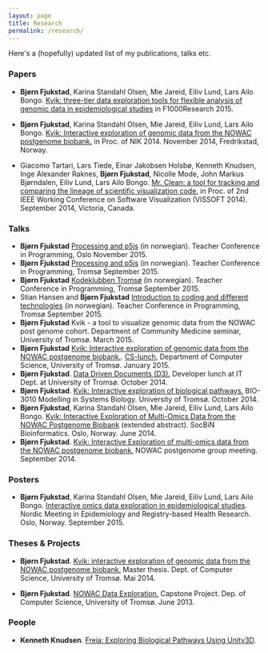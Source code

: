 ```yaml
---
layout: page
title: Research
permalink: /research/
---
```

Here's a (hopefully) updated list of my publications, talks etc. 

### Papers

- **Bjørn Fjukstad**, Karina Standahl Olsen, Mie Jareid, Eiliv Lund, Lars Ailo
  Bongo. [Kvik: three-tier data exploration tools for flexible analysis of genomic data in epidemiological studies](http://f1000research.com/articles/4-81/v2) in F1000Research 2015. 
- **Bjørn Fjukstad**, Karina Standahl Olsen, Mie Jareid, Eiliv Lund, Lars Ailo
  Bongo. [Kvik: Interactive exploration of genomic data from the NOWAC
  postgenome biobank.](http://ojs.bibsys.no/index.php/NIK/article/view/11) in
  Proc. of NIK 2014. November 2014, Fredrikstad, Norway.
  
- Giacomo Tartari, Lars Tiede, Einar Jakobsen Holsbø, Kenneth Knudsen, Inge
  Alexander Raknes, **Bjørn Fjukstad**, Nicolle Mode, John Markus Bjørndalen,
  Eiliv Lund, Lars Ailo Bongo. [Mr. Clean: a tool for tracking and comparing the
  lineage of scientific visualization
  code.](http://bdps.cs.uit.no/papers/vissoft14.pdf) in Proc. of 2nd IEEE
  Working Conference on Software Visualization (VISSOFT 2014). September 2014,
  Victoria, Canada.

### Talks
- **Bjørn Fjukstad** [Processing and p5js](http://kodeklubben-tromso.github.io/laererkonferanse/workshops/processing/presentasjon/) (in norwegian). 
    Teacher Conference in Programming, Oslo November 2015.
- **Bjørn Fjukstad** [Processing and p5js](http://kodeklubben-tromso.github.io/laererkonferanse/workshops/processing/presentasjon/) (in norwegian). 
    Teacher Conference in Programming, Tromsø September 2015.
- **Bjørn Fjukstad** [Kodeklubben Tromsø](https://github.com/kodeklubben-tromso/laererkonferanse/raw/master/presentasjoner/kodeklubben-troms%C3%B8.pdf) (in norwegian).
  Teacher Conference in Programming, Tromsø September 2015.
- Stian Hansen and **Bjørn Fjukstad** [Introduction to coding and different
  technologies](https://github.com/kodeklubben-tromso/laererkonferanse/raw/master/presentasjoner/teknologier.pdf) (in norwegian).
  Teacher Conference in Programming, Tromsø September 2015.
- **Bjørn Fjukstad** Kvik - a tool to visualize genomic data from the NOWAC post genome cohort. Department of Community Medicine seminar, University of Tromsø. March 2015.
- **Bjørn Fjukstad** [Kvik: Interactive exploration of genomic data from the NOWAC postgenome biobank.](http://bdps.cs.uit.no/papers/kvik-cs-lunch-21-01-2015.pdf). [CS-lunch](http://lunch.cs.uit.no), Department of Computer Science, University of Tromsø. January 2015. 
- **Bjørn Fjukstad**. [Data Driven Documents
  (D3).](https://github.com/fjukstad/d3-presentation) Developer lunch at IT
  Dept. at University of Tromsø. October 2014.
- **Bjørn Fjukstad**. [Kvik: Interactive exploration of biological
  pathways.](http://bdps.cs.uit.no/papers/kvik-bio-3010-20-10-2014.pdf) BIO-3010
  Modelling in Systems Biology. University of Tromsø. October 2014.
- **Bjørn Fjukstad**, Karina Standahl Olsen, Mie Jareid, Eiliv Lund, Lars Ailo
  Bongo. [Kvik: Interactive Exploration of Multi-Omics Data from the NOWAC
  Postgenome Biobank](http://bdps.cs.uit.no/papers/kvik-socbin14.pdf) (extended
  abstract). SocBiN Bioinformatics. Oslo, Norway. June 2014.
- **Bjørn Fjukstad**. [Kvik: Interactive Exploration of multi-omics data from the NOWAC postgenome biobank.](http://bdps.cs.uit.no/papers/kvik-nowac-group-meeting-fall-2014.pdf) NOWAC postgenome group meeting. September 2014.

### Posters 
- **Bjørn Fjukstad**, Karina Standahl Olsen, Mie Jareid, Eiliv Lund, Lars Ailo
  Bongo. [Interactive omics data exploration in epidemiological
  studies](/research/nordicepi2015-poster.pdf). Nordic Meeting in Epidemiology and Registry-based Health Research. Oslo, Norway. September 2015. 

### Theses & Projects
- **Bjørn Fjukstad**. [Kvik: interactive exploration of genomic data from the
  NOWAC postgenome biobank.](http://munin.uit.no/handle/10037/6382) Master
  thesis. Dept. of Computer Science, University of Tromsø. Mai 2014.

- **Bjørn Fjukstad**. [NOWAC Data
  Exploration.](http://bdps.cs.uit.no/papers/capstone-bjorn.pdf) Capstone
  Project. Dep. of Computer Science, University of Tromsø. June 2013.

### People
- **Kenneth Knudsen**. [Freia: Exploring Biological Pathways Using Unity3D]().

